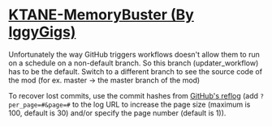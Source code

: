 # [KTANE-MemoryBuster (By IggyGigs)](https://github.com/IggyGigs/KTANE-MemoryBuster)

Unfortunately the way GitHub triggers workflows doesn't allow them to run on a schedule on a non-default branch. So this branch (updater_workflow) has to be the default. Switch to a different branch to see the source code of the mod (for ex. master -> the master branch of the mod)

To recover lost commits, use the commit hashes from [GitHub's reflog](https://api.github.com/repos/KtaneModules/KTANE-MemoryBuster-IggyGigs/events) (add `?per_page=#&page=#` to the log URL to increase the page size (maximum is 100, default is 30) and/or specify the page number (default is 1)).
